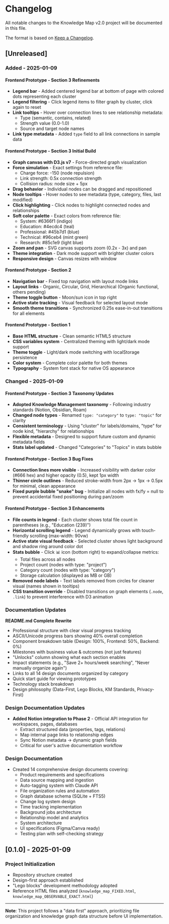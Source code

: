 # Changelog

All notable changes to the Knowledge Map v2.0 project will be documented in this file.

The format is based on [Keep a Changelog](https://keepachangelog.com/en/1.0.0/).

## [Unreleased]

### Added - 2025-01-09

#### Frontend Prototype - Section 3 Refinements
- **Legend bar** - Added centered legend bar at bottom of page with colored dots representing each cluster
- **Legend filtering** - Click legend items to filter graph by cluster, click again to reset
- **Link tooltips** - Hover over connection lines to see relationship metadata:
  - Type (semantic, contains, related)
  - Strength value (0.0-1.0)
  - Source and target node names
- **Link type metadata** - Added `type` field to all link connections in sample data

#### Frontend Prototype - Section 3 Initial Build
- **Graph canvas with D3.js v7** - Force-directed graph visualization
- **Force simulation** - Exact settings from reference file:
  - Charge force: -150 (node repulsion)
  - Link strength: 0.5x connection strength
  - Collision radius: node size + 5px
- **Drag behavior** - Individual nodes can be dragged and repositioned
- **Node tooltips** - Hover nodes to see metadata (type, category, files, last modified)
- **Click highlighting** - Click nodes to highlight connected nodes and relationships
- **Soft color palette** - Exact colors from reference file:
  - System: #6366f1 (indigo)
  - Education: #4ecdc4 (teal)
  - Professional: #45b7d1 (blue)
  - Technical: #96ceb4 (mint green)
  - Research: #85c1e9 (light blue)
- **Zoom and pan** - SVG canvas supports zoom (0.2x - 3x) and pan
- **Theme integration** - Dark mode support with brighter cluster colors
- **Responsive design** - Canvas resizes with window

#### Frontend Prototype - Section 2
- **Navigation bar** - Fixed top navigation with layout mode links
- **Layout links** - Organic, Circular, Grid, Hierarchical (Organic functional, others pending)
- **Theme toggle button** - Moon/sun icon in top right
- **Active state tracking** - Visual feedback for selected layout mode
- **Smooth theme transitions** - Synchronized 0.25s ease-in-out transitions for all elements

#### Frontend Prototype - Section 1
- **Base HTML structure** - Clean semantic HTML5 structure
- **CSS variables system** - Centralized theming with light/dark mode support
- **Theme toggle** - Light/dark mode switching with localStorage persistence
- **Color system** - Complete color palette for both themes
- **Typography** - System font stack for native OS appearance

### Changed - 2025-01-09

#### Frontend Prototype - Section 3 Taxonomy Updates
- **Adopted Knowledge Management taxonomy** - Following industry standards (Notion, Obsidian, Roam)
- **Changed node types** - Renamed `type: "category"` to `type: "topic"` for clarity
- **Consistent terminology** - Using "cluster" for labels/domains, "type" for node kind, "hierarchy" for relationships
- **Flexible metadata** - Designed to support future custom and dynamic metadata fields
- **Stats label updated** - Changed "Categories" to "Topics" in stats bubble

#### Frontend Prototype - Section 3 Bug Fixes
- **Connection lines more visible** - Increased visibility with darker color (#666 hex) and higher opacity (0.5), kept 1px width
- **Thinner circle outlines** - Reduced stroke-width from 2px → 1px → 0.5px for minimal, clean appearance
- **Fixed purple bubble "snake" bug** - Initialize all nodes with fx/fy = null to prevent accidental fixed positioning during pan/zoom

#### Frontend Prototype - Section 3 Enhancements
- **File counts in legend** - Each cluster shows total file count in parentheses (e.g., "Education (239)")
- **Horizontal scrolling legend** - Legend dynamically grows with touch-friendly scrolling (max-width: 90vw)
- **Active state visual feedback** - Selected cluster shows light background and shadow ring around color dot
- **Stats bubble** - Click 📊 icon (bottom right) to expand/collapse metrics:
  - Total files across all nodes
  - Project count (nodes with type: "project")
  - Category count (nodes with type: "category")
  - Storage calculation (displayed as MB or GB)
- **Removed node labels** - Text labels removed from circles for cleaner visual (names shown in tooltips)
- **CSS transition override** - Disabled transitions on graph elements (`.node`, `.link`) to prevent interference with D3 animation

### Documentation Updates

**README.md Complete Rewrite**
- Professional structure with clear visual progress tracking
- ASCII/Unicode progress bars showing 40% overall completion
- Component breakdown table (Design: 100%, Frontend: 50%, Backend: 0%)
- Milestones with business value & outcomes (not just features)
- "Unlocks" column showing what each section enables
- Impact statements (e.g., "Save 2+ hours/week searching", "Never manually organize again")
- Links to all 14 design documents organized by category
- Quick start guide for viewing prototypes
- Technology stack breakdown
- Design philosophy (Data-First, Lego Blocks, KM Standards, Privacy-First)

### Design Documentation Updates
- **Added Notion integration to Phase 2** - Official API integration for workspaces, pages, databases
  - Extract structured data (properties, tags, relations)
  - Map internal page links to relationship edges
  - Sync Notion metadata → dynamic graph fields
  - Critical for user's active documentation workflow

### Design Documentation
- Created 14 comprehensive design documents covering:
  - Product requirements and specifications
  - Data source mapping and ingestion
  - Auto-tagging system with Claude API
  - File organization rules and automation
  - Graph database schema (SQLite + FTS5)
  - Change log system design
  - Time tracking implementation
  - Background jobs architecture
  - Relationship model and analytics
  - System architecture
  - UI specifications (Figma/Canva ready)
  - Testing plan with self-checking strategy

## [0.1.0] - 2025-01-09

### Project Initialization
- Repository structure created
- Design-first approach established
- "Lego blocks" development methodology adopted
- Reference HTML files analyzed (`knowledge_map_FIXED.html`, `knowledge_map_OBSERVABLE_EXACT.html`)

---

**Note**: This project follows a "data first" approach, prioritizing file organization and knowledge graph data structure before UI implementation.
